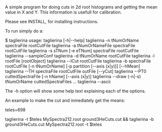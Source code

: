 A simple program for doing cuts in 2d root histograms and getting the
mean value in X and Y. This information is usefull for calibration.


Please see INSTALL, for installing instructions.

To run simply do a:

$ taglierina
usage:
	taglierina [-h|--help]
	taglierina -n tNumOrName spectraFile rootCutFile
	taglierina -a tNumOrNameFile spectraFile rootCutFile
	taglierina -s sTNum [-e eTNum] spectraFile rootCutFile
	taglierina --sampleConf
	taglierina -d tNumOrName rootCutFile
	taglierina -l rootFile [rootObject]
	taglierina --lCut rootCutFile
	taglierina -b spectraFile rootCutFile [-n tNumOrName] [-p partition [--axis (x|y)]] [--hMean]
	taglierina --TH spectraFile rootCutFile outFile [--yCut]
	taglierina --PT0 cuttedSpectraFile [-n hName] [--axis (x|y)]
	taglierina --draw (-n|-s) tNumOrName cuttedSpectraFiles ...
	taglierina --ascii

The -h option will show some help text explaining each of the options.

An example to make the cut and inmediately get the means:

teles=698

taglierina -t $teles MySpectra212.root ground3HeCuts.cut && taglierina -b ground3HeCuts.cut MySpectra212.root -t $teles
